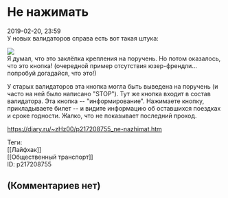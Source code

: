 Не нажимать
===========

  
2019-02-20, 23:59  
 У новых валидаторов справа есть вот такая штука:   
   
   [![](https://i.imgur.com/WypIeTfl.jpg)](https://i.imgur.com/WypIeTf.jpg)     
 Я думал, что это заклёпка крепления на поручень. Но потом оказалось, что это кнопка! (очередной пример отсутствия юзер-френдли... попробуй догадайся, что это!)   
   
 У старых валидаторов эта кнопка могла быть выведена на поручень (и часто на ней было написано "STOP"). Тут же кнопка входит в состав валидатора. Эта кнопка -- "информирование". Нажимаете кнопку, прикладываете билет -- и видите информацию об оставшихся поездках и сроке годности. Жалко, что не показывает последний проход.   
  
<https://diary.ru/~zHz00/p217208755_ne-nazhimat.htm>  
  
Теги:  
[[Лайфхак]]  
[[Общественный транспорт]]  
ID: p217208755  


(Комментариев нет)
------------------